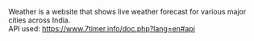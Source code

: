 Weather is a website that shows live weather forecast for various major cities across India. 
<br>
API used: https://www.7timer.info/doc.php?lang=en#api 
